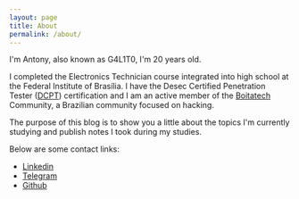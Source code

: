```yaml
---
layout: page
title: About
permalink: /about/
---
```


I'm Antony, also known as G4L1T0, I'm 20 years old.

I completed the Electronics Technician course integrated into high school at the Federal Institute of Brasília. I have the Desec Certified Penetration Tester ([DCPT](https://www.linkedin.com/pulse/dcpt-desec-certified-penetration-tester-ricardo/?originalSubdomain=pt)) certification and I am an active member of the [Boitatech](https://www.boitatech.com.br/) Community, a Brazilian community focused on hacking.

The purpose of this blog is to show you a little about the topics I'm currently studying and publish notes I took during my studies.

Below are some contact links:
- [Linkedin](https://www.linkedin.com/in/antonyleite/)
- [Telegram](https://t.me/ant0nybr4)
- [Github](https://github.com/g4l1t0)
